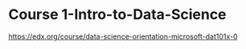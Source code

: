 # Course 1-Intro-to-Data-Science
https://edx.org/course/data-science-orientation-microsoft-dat101x-0
